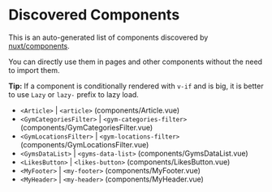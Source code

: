 # Discovered Components

This is an auto-generated list of components discovered by [nuxt/components](https://github.com/nuxt/components).

You can directly use them in pages and other components without the need to import them.

**Tip:** If a component is conditionally rendered with `v-if` and is big, it is better to use `Lazy` or `lazy-` prefix to lazy load.

- `<Article>` | `<article>` (components/Article.vue)
- `<GymCategoriesFilter>` | `<gym-categories-filter>` (components/GymCategoriesFilter.vue)
- `<GymLocationsFilter>` | `<gym-locations-filter>` (components/GymLocationsFilter.vue)
- `<GymsDataList>` | `<gyms-data-list>` (components/GymsDataList.vue)
- `<LikesButton>` | `<likes-button>` (components/LikesButton.vue)
- `<MyFooter>` | `<my-footer>` (components/MyFooter.vue)
- `<MyHeader>` | `<my-header>` (components/MyHeader.vue)
